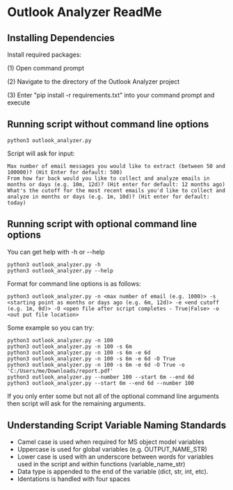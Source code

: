# Outlook Analyzer ReadMe

## Installing Dependencies
Install required packages:

(1) Open command prompt

(2) Navigate to the directory of the Outlook Analyzer project

(3) Enter "pip install -r requirements.txt" into your command prompt and execute

## Running script without command line options
```
python3 outlook_analyzer.py
```
Script will ask for input:
```
Max number of email messages you would like to extract (between 50 and 100000)? (Hit Enter for default: 500)
From how far back would you like to collect and analyze emails in months or days (e.g. 10m, 12d)? (Hit enter for default: 12 months ago)
What's the cutoff for the most recent emails you'd like to collect and analyze in months or days (e.g. 1m, 10d)? (Hit enter for default: today)
```

## Running script with optional command line options

You can get help with -h or --help

```
python3 outlook_analyzer.py -h
python3 outlook_analyzer.py --help
```

Format for command line options is as follows:
```
python3 outlook_analyzer.py -n <max number of email (e.g. 1000)> -s <starting point as months or days ago (e.g. 6m, 12d)> -e <end cutoff (e.g. 1m, 0d)> -O <open file after script completes - True|False> -o <out put file location>
```

Some example so you can try:
```
python3 outlook_analyzer.py -n 100
python3 outlook_analyzer.py -n 100 -s 6m
python3 outlook_analyzer.py -n 100 -s 6m -e 6d
python3 outlook_analyzer.py -n 100 -s 6m -e 6d -O True
python3 outlook_analyzer.py -n 100 -s 6m -e 6d -O True -o 'C:/Users/me/Downloads/report.pdf'
python3 outlook_analyzer.py --number 100 --start 6m --end 6d
python3 outlook_analyzer.py --start 6m --end 6d --number 100

```

If you only enter some but not all of the optional command line arguments then script will ask for the remaining arguments.

## Understanding Script Variable Naming Standards
- Camel case is used when required for MS object model variables
- Uppercase is used for global variables (e.g. OUTPUT_NAME_STR)
- Lower case is used with an underscore between words for variables used in the script and within functions (variable_name_str)
- Data type is appended to the end of the variable (dict, str, int, etc).
- Identations is handled with four spaces
